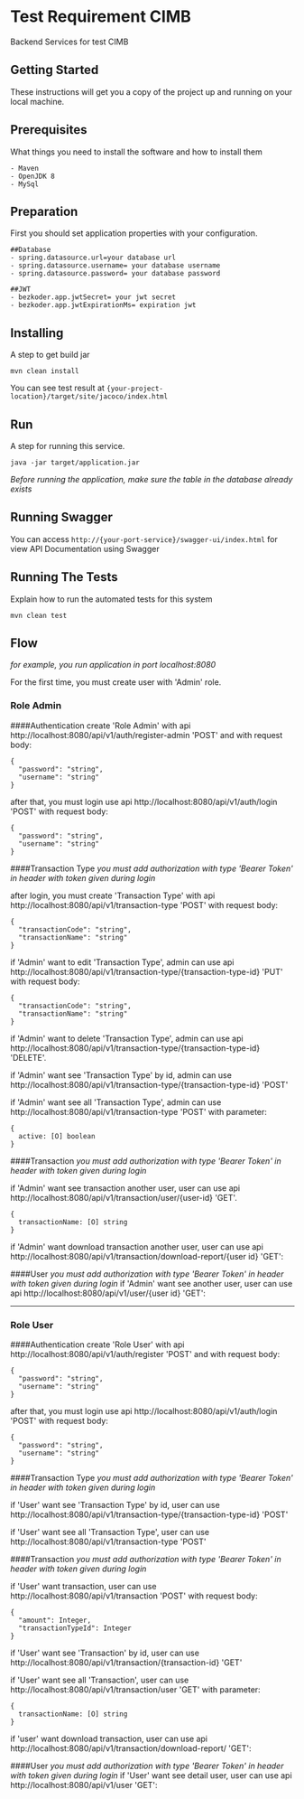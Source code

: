 # Test Requirement CIMB

Backend Services for test CIMB

## Getting Started

These instructions will get you a copy of the project up and running on your local machine.

## Prerequisites

What things you need to install the software and how to install them

```
- Maven
- OpenJDK 8
- MySql
```

## Preparation

First you should set application properties with your configuration. 

```
##Database
- spring.datasource.url=your database url
- spring.datasource.username= your database username
- spring.datasource.password= your database password

##JWT
- bezkoder.app.jwtSecret= your jwt secret
- bezkoder.app.jwtExpirationMs= expiration jwt
```

## Installing

A step to get build jar

```
mvn clean install
```

You can see test result at `{your-project-location}/target/site/jacoco/index.html`

## Run

A step for running this service.

```
java -jar target/application.jar
```
_Before running the application, make sure the table in the database already exists_

## Running Swagger
You can access `http://{your-port-service}/swagger-ui/index.html` for view API Documentation using Swagger

## Running The Tests

Explain how to run the automated tests for this system

```
mvn clean test
```

## Flow
_for example, you run application in port localhost:8080_

For the first time, you must create user with 'Admin' role.

### Role Admin
####Authentication
create 'Role Admin' with api http://localhost:8080/api/v1/auth/register-admin 'POST' and with request body:

```
{
  "password": "string",
  "username": "string"
}
```
after that, you must login use api http://localhost:8080/api/v1/auth/login 'POST' with request body:
```
{
  "password": "string",
  "username": "string"
}
```
####Transaction Type
_you must add authorization with type 'Bearer Token' in header with token given during login_

after login, you must create 'Transaction Type' with api http://localhost:8080/api/v1/transaction-type 'POST' with request body:
```
{
  "transactionCode": "string",
  "transactionName": "string"
}
```
if 'Admin' want to edit 'Transaction Type', admin can use api http://localhost:8080/api/v1/transaction-type/{transaction-type-id} 'PUT' with request body:
```
{
  "transactionCode": "string",
  "transactionName": "string"
}
```
if 'Admin' want to delete 'Transaction Type', admin can use api http://localhost:8080/api/v1/transaction-type/{transaction-type-id} 'DELETE'.

if 'Admin' want see 'Transaction Type' by id, admin can use http://localhost:8080/api/v1/transaction-type/{transaction-type-id} 'POST'

if 'Admin' want see all 'Transaction Type', admin can use http://localhost:8080/api/v1/transaction-type 'POST' with parameter:
```
{
  active: [O] boolean
}
```

####Transaction
_you must add authorization with type 'Bearer Token' in header with token given during login_

if 'Admin' want see transaction another user, user can use api http://localhost:8080/api/v1/transaction/user/{user-id} 'GET'.
```
{
  transactionName: [O] string
}
```

if 'Admin' want download transaction another user, user can use api http://localhost:8080/api/v1/transaction/download-report/{user id} 'GET':

####User
_you must add authorization with type 'Bearer Token' in header with token given during login_
if 'Admin' want see another user, user can use api http://localhost:8080/api/v1/user/{user id} 'GET':

___
### Role User
####Authentication
create 'Role User' with api http://localhost:8080/api/v1/auth/register 'POST' and with request body:

```
{
  "password": "string",
  "username": "string"
}
```
after that, you must login use api http://localhost:8080/api/v1/auth/login 'POST' with request body:
```
{
  "password": "string",
  "username": "string"
}
```
####Transaction Type
_you must add authorization with type 'Bearer Token' in header with token given during login_

if 'User' want see 'Transaction Type' by id, user can use http://localhost:8080/api/v1/transaction-type/{transaction-type-id} 'POST'

if 'User' want see all 'Transaction Type', user can use http://localhost:8080/api/v1/transaction-type 'POST'

####Transaction
_you must add authorization with type 'Bearer Token' in header with token given during login_

if 'User' want transaction, user can use http://localhost:8080/api/v1/transaction 'POST' with request body:

```
{
  "amount": Integer,
  "transactionTypeId": Integer
}
```
if 'User' want see 'Transaction' by id, user can use http://localhost:8080/api/v1/transaction/{transaction-id} 'GET'

if 'User' want see all 'Transaction', user can use http://localhost:8080/api/v1/transaction/user 'GET' with parameter:
```
{
  transactionName: [O] string
}
```
if 'user' want download transaction, user can use api http://localhost:8080/api/v1/transaction/download-report/ 'GET':

####User
_you must add authorization with type 'Bearer Token' in header with token given during login_
if 'User' want see detail user, user can use api http://localhost:8080/api/v1/user 'GET':
